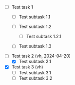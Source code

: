 - [ ] Test task 1
    - [ ] Test subtask 1.1
    - [ ] Test subtask 1.2
        - [ ] Test subtask 1.2.1
    - [ ] Test subtask 1.3


- [ ] Test task 2 (vh, 2024-04-20)
    - [x] Test subtask 2.1

- [x] Test task 3 (vh)
    - [ ] Test subtask 3.1
    - [ ] Test subtask 3.2
